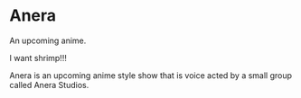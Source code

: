 # Anera
An upcoming anime.



I want shrimp!!!



Anera is an upcoming anime style show that is
voice acted by a small group called Anera Studios.
